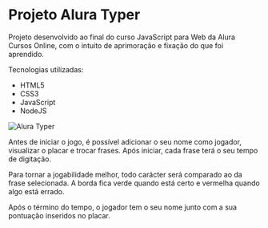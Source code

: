 # Projeto Alura Typer

Projeto desenvolvido ao final do curso JavaScript para Web da Alura Cursos Online, com o intuito de aprimoração e fixação do que foi aprendido.

Tecnologias utilizadas:

- HTML5
- CSS3
- JavaScript
- NodeJS

![Alura Typer](https://imgur.com/c7QpEYk "Alura Typer")

Antes de iniciar o jogo, é possível adicionar o seu nome como jogador, visualizar o placar e trocar frases. Após iniciar, cada frase terá o seu tempo de digitação. 

Para tornar a jogabilidade melhor, todo carácter será comparado ao da frase selecionada. A borda fica verde quando está certo e vermelha quando algo está errado.

Após o término do tempo, o jogador tem o seu nome junto com a sua pontuação inseridos no placar.
